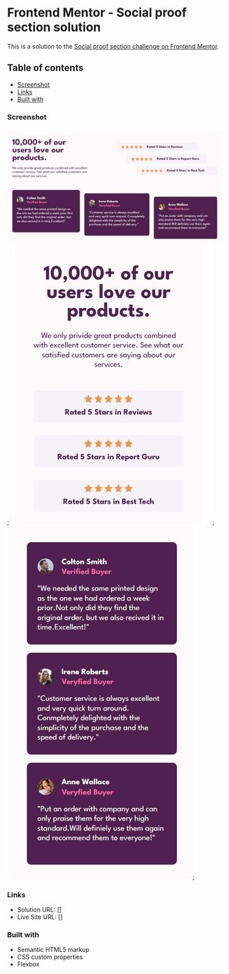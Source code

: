 # Frontend Mentor - Social proof section solution

This is a solution to the [Social proof section challenge on Frontend Mentor](https://www.frontendmentor.io/challenges/social-proof-section-6e0qTv_bA).

## Table of contents

- [Screenshot](#screenshot)
- [Links](#links)
- [Built with](#built-with)

### Screenshot

![](./images/solutionDesktopView.JPG);
![](./images/mobileView01.JPG);
![](./images/mobileView02.JPG);

### Links

- Solution URL: []
- Live Site URL: []

### Built with

- Semantic HTML5 markup
- CSS custom properties
- Flexbox
